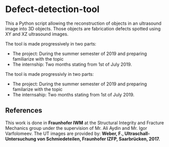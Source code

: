 # Defect-detection-tool
This a Python script allowing the reconstruction of objects in an ultrasound image into 3D objects. Those objects are fabrication defects spotted using XY and XZ ultrasound images.

The tool is made progressively in two parts:

* The project: During the summer semester of 2019 and preparing familiarize with the topic
* The internship: Two months stating from 1st of July 2019.

The tool is made progressivly in two parts:

* The project: During the summer semester of 2019 and preparing familarize with the topic
* The internsahip: Two months stating from 1st of July 2019.

## References

This work is done in **Fraunhofer IWM** at the Structural Integrity and Fracture Mechanics group under the supervision of Mr. Ali Aydin and Mr. Igor Varfolomeev. The UT images are provided by:
**Weber, F., Ultraschall-Untersuchung von Schmiedeteilen, Fraunhofer IZFP, Saarbrücken, 2017.**
